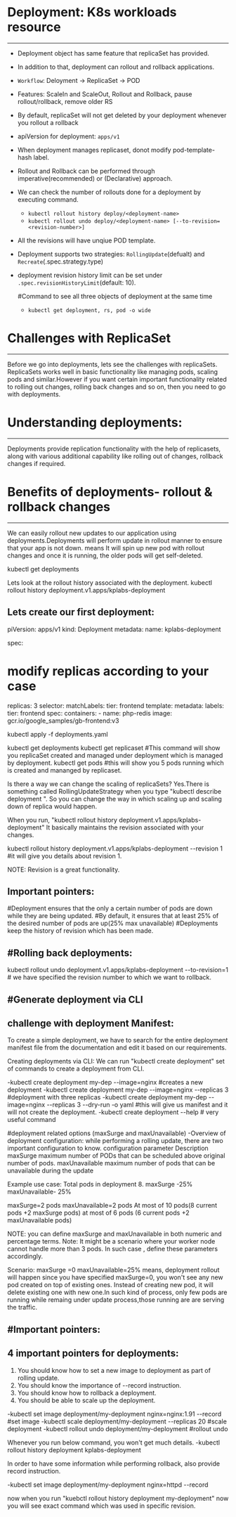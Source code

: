 # Deployment: K8s workloads resource
-----------------------------------------------------
- Deployment object has same feature that replicaSet has provided.
- In addition to that, deployment can rollout and rollback applications.
- `Workflow`: Deloyment -> ReplicaSet -> POD
- Features: ScaleIn and ScaleOut, Rollout and Rollback, pause rollout/rollback, remove older RS
- By default, replicaSet will not get deleted by your deployment whenever you rollout a rollback
- apiVersion for deployment: `apps/v1`
- When deployment manages replicaset, donot modify pod-template-hash label.
- Rollout and Rollback can be performed through imperative(recommended) or (Declarative) approach.
- We can check the number of rollouts done for a deployment by executing command.
  - `kubectl rollout history deploy/<deployment-name>`
  - `kubectl rollout undo deploy/<deployment-name> [--to-revision=<revision-number>]`
- All the revisions will have unqiue POD template.
- Deployment supports two strategies: `RollingUpdate`(defualt) and `Recreate`(.spec.strategy.type) 
- deployment revision history limit can be set under `.spec.revisionHistoryLimit`(default: 10).


  #Command to see all three objects of deployment at the same time
  - `kubectl get deployment, rs, pod -o wide`

# Challenges with ReplicaSet
--------------------------------------
Before we go into deployments, lets see the challenges with replicaSets.
ReplicaSets works well in basic functionality like managing pods, scaling pods and similar.However if you want certain important functionality related to rolling out changes, rolling back changes and so on, then you need to go with deployments.

# Understanding deployments:
-------------------------------------
Deployments provide replication functionality with the help of replicasets, along with various additional capability like rolling out of changes, rollback changes if required.

# Benefits of deployments- rollout & rollback changes
----------------------------------------
We can easily rollout new updates to our application using deployments.Deployments will perform update in rollout manner to ensure that your app is not down. means It will spin up new pod with rollout changes and once it is running, the older pods will get self-deleted.

kubectl get deployments

Lets look at the rollout history associated with the deployment.
kubectl rollout history deployment.v1.apps/kplabs-deployment


Lets create our first deployment:
---------------------------------
piVersion: apps/v1
kind: Deployment
metadata:
  name: kplabs-deployment
  
spec:
  # modify replicas according to your case
  replicas: 3
  selector:
    matchLabels:
      tier: frontend
  template:
    metadata:
      labels:
        tier: frontend
    spec:
      containers:
      - name: php-redis
        image: gcr.io/google_samples/gb-frontend:v3

kubectl apply -f deployments.yaml

kubectl get deployments 
kubectl get replicaset  #This command will show you replicaSet created and managed under deployment which is managed by deployment.
kubectl get pods #this will show you 5 pods running which is created and mananged  by replicaset.

Is there a way we can change the scaling of replicaSets?
Yes.There is something called RollingUpdateStrategy when you type "kubectl describe deployment <deployement-name>".
So you can change the way in which scaling up and scaling down of replica would happen.


When you run,
"kubectl rollout history deployment.v1.apps/kplabs-deployment"
It basically maintains the revision associated with your changes.

kubectl rollout history deployment.v1.apps/kplabs-deployment --revision 1 #it will give you details about revision 1.

NOTE: Revision is a great functionality.

Important pointers:
---------------------
#Deployment ensures that the only a certain number of pods are down while they are being updated.
#By default, it ensures that at least 25% of the desired number of pods are up(25% max unavailable)
#Deployments keep the history of revision which has been made.



#Rolling back deployments:
-----------------------------
kubectl rollout undo deployment.v1.apps/kplabs-deployment --to-revision=1 # we have specified the revision number to which we want to rollback.


#Generate deployment via CLI
------------------------------
challenge with deployment Manifest:
-------------------------------------
To create a simple deployment, we have to search for the entire deployment manifest file from the documentation and edit it based on our requirements.


Creating deployments via CLI:
We can run "kubectl create deployment" set of commands to create a deployment from CLI.

  -kubectl create deployment my-dep --image=nginx   #creates a new deployment 
  -kubectl create deployment my-dep --image=nginx --replicas 3   #deployment with three replicas 
  -kubectl create deployment my-dep --image=nginx --replicas 3 --dry-run -o yaml #this will give us manifest and it will not create the deployment.
  -kubectl create deployment --help # very useful command 
  
#deployment related options (maxSurge and maxUnavailable)
-Overview of deployment configuration:
 while performing a rolling update, there are two important configuration to know.
 configuration parameter                              Description
 maxSurge                             maximum number of PODs that can be scheduled above original number of pods.
 maxUnavailable                       maximum number of pods that can be unavailable during the update 
 
 
Example use case:
 Total pods in deployment 8.
  maxSurge -25%
  maxUnavailable- 25%
  
  maxSurge=2 pods 
  maxUnavailable=2 pods
  At most of 10 pods(8 current pods +2 maxSurge pods)
  at most of 6 pods (6 current pods +2 maxUnavailable pods)
  
 NOTE: you can define maxSurge and maxUnavailable in both numeric and percentage terms.
 Note: It might be a scenario where your worker node cannot handle more than 3 pods. In such case , define these parameters accordingly.
 
 Scenario:
 maxSurge =0
 maxUnavailable=25%
 means, deployment rollout will happen since you have specified maxSurge=0, you won't see any new pod created on top of existing ones.
 Instead of creating new pod, it will delete existing one with new one.In such kind of process, only few pods are running while remaing under update process,those running are
 are serving the traffic.
 
#Important pointers:
--------------------
4 important pointers for deployments:
----------------------------------------
1. You should know how to set a new image to deployment as part of rolling update.
2. You should know the importance  of --record instruction.
3. You should know how to rollback a deployment.
4. You should be able to scale up the deployment.


-kubectl set image deployment/my-deployment nginx=nginx:1.91 --record #set image
-kubectl scale deployment/my-deployment --replicas 20 #scale deployment
-kubectl rollout undo deployment/my-deployment #rollout undo 


Whenever you run below command, you won't get much details.
-kubectl rollout history deployment kplabs-deployment

In order to have some information while performing rollback, also provide record instruction.

-kubectl set image deployment/my-deployment nginx=httpd --record

now when you run "kuebctl rollout history deployment my-deployment" now you will see exact command which was used in specific revision.




